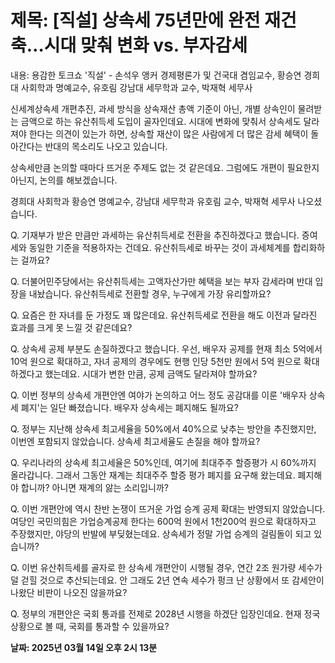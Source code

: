 # **제목: [직설] 상속세 75년만에 완전 재건축…시대 맞춰 변화 vs. 부자감세**

  내용: 용감한 토크쇼 '직설' - 손석우 앵커 경제평론가 및 건국대 겸임교수, 황승연 경희대 사회학과 명예교수, 유호림 강남대 세무학과 교수, 박재혁 세무사

신세계상속세 개편추진, 과세 방식을 상속재산 총액 기준이 아닌, 개별 상속인이 물려받는 금액으로 하는 유산취득세 도입이 골자인데요. 시대에 변화에 맞춰서 상속세도 달라져야 한다는 의견이 있는가 하면, 상속할 재산이 많은 사람에게 더 많은 감세 혜택이 돌아간다는 반대의 목소리도 나오고 있습니다.

상속세만큼 논의할 때마다 뜨거운 주제도 없는 것 같은데요. 그럼에도 개편이 필요한지 아닌지, 논의를 해보겠습니다.

경희대 사회학과 황승연 명예교수, 강남대 세무학과 유호림 교수, 박재혁 세무사 나오셨습니다.

Q. 기재부가 받은 만큼만 과세하는 유산취득세로 전환을 추진하겠다고 했습니다. 증여세와 동일한 기준을 적용하자는 건데요. 유산취득세로 바꾸는 것이 과세체계를 합리화하는 걸까요?

Q. 더불어민주당에서는 유산취득세는 고액자산가만 혜택을 보는 부자 감세라며 반대 입장을 내놨습니다. 유산취득세로 전환할 경우, 누구에게 가장 유리할까요?

Q. 요즘은 한 자녀를 둔 가정도 꽤 많은데요. 유산취득세로 전환을 해도 이전과 달라진 효과를 크게 못 느낄 것 같은데요?

Q. 상속세 공제 부분도 손질하겠다고 했습니다. 우선, 배우자 공제를 현재 최소 5억에서 10억 원으로 확대하고, 자녀 공제의 경우에도 현행 인당 5천만 원에서 5억 원으로 확대하겠다고 했는데요. 시대가 변한 만큼, 공제 금액도 달라져야 할까요?

Q. 이번 정부의 상속세 개편안엔 여야가 논의하고 어느 정도 공감대를 이룬 '배우자 상속세 폐지'는 일단 빠졌습니다. 배우자 상속세는 폐지해도 될까요?

Q. 정부는 지난해 상속세 최고세율을 50%에서 40%으로 낮추는 방안을 추진했지만, 이번엔 포함되지 않았습니다. 상속세 최고세율도 손질을 해야 할까요?

Q. 우리나라의 상속세 최고세율은 50%인데, 여기에 최대주주 할증평가 시 60%까지 올라갑니다. 그래서 그동안 재계는 최대주주 할증 평가 폐지를 요구해 왔는데요. 폐지해야 합니까? 아니면 재계의 앓는 소리입니까?

Q. 이번 개편안에 역시 찬반 논쟁이 뜨거운 가업 승계 공제 확대는 반영되지 않았습니다. 여당인 국민의힘은 가업승계공제 한다는 600억 원에서 1천200억 원으로 확대하자고 주장했지만, 야당의 반발에 부딪혔는데요. 상속세가 정말 가업 승계의 걸림돌이 되고 있습니까?

Q. 이번 유산취득세를 골자로 한 상속세 개편안이 시행될 경우, 연간 2조 원가량 세수가 덜 걷힐 것으로 추산되는데요. 안 그래도 2년 연속 세수가 펑크 난 상황에서 또 감세안이 나왔단 비판이 나오진 않을까요?

Q. 정부의 개편안은 국회 통과를 전제로 2028년 시행을 하겠단 입장인데요. 현재 정국 상황으로 볼 때, 국회를 통과할 수 있을까요?

  **날짜: 2025년 03월 14일 오후 2시 13분**